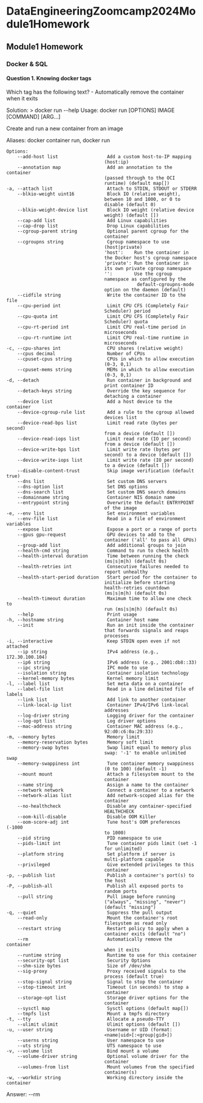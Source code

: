 # DataEngineeringZoomcamp2024Module1Homework

## Module1 Homework

### Docker & SQL 

#### Question 1. Knowing docker tags

Which tag has the following text? - Automatically remove the container when it exits

Solution:
    > docker run --help
    Usage:  docker run [OPTIONS] IMAGE [COMMAND] [ARG...]

Create and run a new container from an image

Aliases:
  docker container run, docker run

    Options:
        --add-host list                  Add a custom host-to-IP mapping
                                        (host:ip)
        --annotation map                 Add an annotation to the container
                                        (passed through to the OCI
                                        runtime) (default map[])
    -a, --attach list                    Attach to STDIN, STDOUT or STDERR
        --blkio-weight uint16            Block IO (relative weight),
                                        between 10 and 1000, or 0 to
                                        disable (default 0)
        --blkio-weight-device list       Block IO weight (relative device
                                        weight) (default [])
        --cap-add list                   Add Linux capabilities
        --cap-drop list                  Drop Linux capabilities
        --cgroup-parent string           Optional parent cgroup for the
                                        container
        --cgroupns string                Cgroup namespace to use
                                        (host|private)
                                        'host':    Run the container in
                                        the Docker host's cgroup namespace
                                        'private': Run the container in
                                        its own private cgroup namespace
                                        '':        Use the cgroup
                                        namespace as configured by the
                                                    default-cgroupns-mode
                                        option on the daemon (default)
        --cidfile string                 Write the container ID to the file
        --cpu-period int                 Limit CPU CFS (Completely Fair
                                        Scheduler) period
        --cpu-quota int                  Limit CPU CFS (Completely Fair
                                        Scheduler) quota
        --cpu-rt-period int              Limit CPU real-time period in
                                        microseconds
        --cpu-rt-runtime int             Limit CPU real-time runtime in
                                        microseconds
    -c, --cpu-shares int                 CPU shares (relative weight)
        --cpus decimal                   Number of CPUs
        --cpuset-cpus string             CPUs in which to allow execution
                                        (0-3, 0,1)
        --cpuset-mems string             MEMs in which to allow execution
                                        (0-3, 0,1)
    -d, --detach                         Run container in background and
                                        print container ID
        --detach-keys string             Override the key sequence for
                                        detaching a container
        --device list                    Add a host device to the container
        --device-cgroup-rule list        Add a rule to the cgroup allowed
                                        devices list
        --device-read-bps list           Limit read rate (bytes per second)
                                        from a device (default [])
        --device-read-iops list          Limit read rate (IO per second)
                                        from a device (default [])
        --device-write-bps list          Limit write rate (bytes per
                                        second) to a device (default [])
        --device-write-iops list         Limit write rate (IO per second)
                                        to a device (default [])
        --disable-content-trust          Skip image verification (default true)
        --dns list                       Set custom DNS servers
        --dns-option list                Set DNS options
        --dns-search list                Set custom DNS search domains
        --domainname string              Container NIS domain name
        --entrypoint string              Overwrite the default ENTRYPOINT
                                        of the image
    -e, --env list                       Set environment variables
        --env-file list                  Read in a file of environment variables
        --expose list                    Expose a port or a range of ports
        --gpus gpu-request               GPU devices to add to the
                                        container ('all' to pass all GPUs)
        --group-add list                 Add additional groups to join
        --health-cmd string              Command to run to check health
        --health-interval duration       Time between running the check
                                        (ms|s|m|h) (default 0s)
        --health-retries int             Consecutive failures needed to
                                        report unhealthy
        --health-start-period duration   Start period for the container to
                                        initialize before starting
                                        health-retries countdown
                                        (ms|s|m|h) (default 0s)
        --health-timeout duration        Maximum time to allow one check to
                                        run (ms|s|m|h) (default 0s)
        --help                           Print usage
    -h, --hostname string                Container host name
        --init                           Run an init inside the container
                                        that forwards signals and reaps
                                        processes
    -i, --interactive                    Keep STDIN open even if not attached
        --ip string                      IPv4 address (e.g., 172.30.100.104)
        --ip6 string                     IPv6 address (e.g., 2001:db8::33)
        --ipc string                     IPC mode to use
        --isolation string               Container isolation technology
        --kernel-memory bytes            Kernel memory limit
    -l, --label list                     Set meta data on a container
        --label-file list                Read in a line delimited file of labels
        --link list                      Add link to another container
        --link-local-ip list             Container IPv4/IPv6 link-local
                                        addresses
        --log-driver string              Logging driver for the container
        --log-opt list                   Log driver options
        --mac-address string             Container MAC address (e.g.,
                                        92:d0:c6:0a:29:33)
    -m, --memory bytes                   Memory limit
        --memory-reservation bytes       Memory soft limit
        --memory-swap bytes              Swap limit equal to memory plus
                                        swap: '-1' to enable unlimited swap
        --memory-swappiness int          Tune container memory swappiness
                                        (0 to 100) (default -1)
        --mount mount                    Attach a filesystem mount to the
                                        container
        --name string                    Assign a name to the container
        --network network                Connect a container to a network
        --network-alias list             Add network-scoped alias for the
                                        container
        --no-healthcheck                 Disable any container-specified
                                        HEALTHCHECK
        --oom-kill-disable               Disable OOM Killer
        --oom-score-adj int              Tune host's OOM preferences (-1000
                                        to 1000)
        --pid string                     PID namespace to use
        --pids-limit int                 Tune container pids limit (set -1
                                        for unlimited)
        --platform string                Set platform if server is
                                        multi-platform capable
        --privileged                     Give extended privileges to this
                                        container
    -p, --publish list                   Publish a container's port(s) to
                                        the host
    -P, --publish-all                    Publish all exposed ports to
                                        random ports
        --pull string                    Pull image before running
                                        ("always", "missing", "never")
                                        (default "missing")
    -q, --quiet                          Suppress the pull output
        --read-only                      Mount the container's root
                                        filesystem as read only
        --restart string                 Restart policy to apply when a
                                        container exits (default "no")
        --rm                             Automatically remove the container
                                        when it exits
        --runtime string                 Runtime to use for this container
        --security-opt list              Security Options
        --shm-size bytes                 Size of /dev/shm
        --sig-proxy                      Proxy received signals to the
                                        process (default true)
        --stop-signal string             Signal to stop the container
        --stop-timeout int               Timeout (in seconds) to stop a
                                        container
        --storage-opt list               Storage driver options for the
                                        container
        --sysctl map                     Sysctl options (default map[])
        --tmpfs list                     Mount a tmpfs directory
    -t, --tty                            Allocate a pseudo-TTY
        --ulimit ulimit                  Ulimit options (default [])
    -u, --user string                    Username or UID (format:
                                        <name|uid>[:<group|gid>])
        --userns string                  User namespace to use
        --uts string                     UTS namespace to use
    -v, --volume list                    Bind mount a volume
        --volume-driver string           Optional volume driver for the
                                        container
        --volumes-from list              Mount volumes from the specified
                                        container(s)
    -w, --workdir string                 Working directory inside the container

  Answer: --rm 



